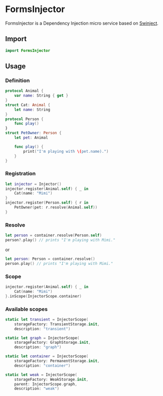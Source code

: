 # FormsInjector

FormsInjector is a Dependency Injection micro service based on [Swinject](https://github.com/Swinject/Swinject).

## Import

```swift
import FormsInjector
```

## Usage

### Definition

```swift
protocol Animal {
    var name: String { get }
}
struct Cat: Animal {
    let name: String
}
protocol Person {
    func play()
}
struct PetOwner: Person {
    let pet: Animal

    func play() {
        print("I'm playing with \(pet.name).")
    }
}
```

### Registration

```swift
let injector = Injector()
injector.register(Animal.self) { _ in 
    Cat(name: "Mimi") 
}
injector.register(Person.self) { r in
    PetOwner(pet: r.resolve(Animal.self))
}
```

### Resolve

```swift
let person = container.resolve(Person.self)
person?.play() // prints "I'm playing with Mimi."
```

or

```swift
let person: Person = container.resolve()
person.play() // prints "I'm playing with Mimi."
```

### Scope

```swift
injector.register(Animal.self) { _ in 
    Cat(name: "Mimi") 
}.inScope(InjectorScope.container)
```

### Available scopes

```swift
static let transient = InjectorScope(
    storageFactory: TransientStorage.init,
    description: "transient")

static let graph = InjectorScope(
    storageFactory: GraphStorage.init,
    description: "graph")

static let container = InjectorScope(
    storageFactory: PermanentStorage.init,
    description: "container")

static let weak = InjectorScope(
    storageFactory: WeakStorage.init,
    parent: InjectorScope.graph,
    description: "weak")
```